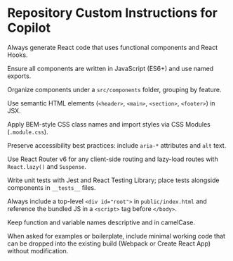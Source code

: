 # Repository Custom Instructions for Copilot

Always generate React code that uses functional components and React Hooks.

Ensure all components are written in JavaScript (ES6+) and use named exports.

Organize components under a `src/components` folder, grouping by feature.

Use semantic HTML elements (`<header>`, `<main>`, `<section>`, `<footer>`) in JSX.

Apply BEM-style CSS class names and import styles via CSS Modules (`.module.css`).

Preserve accessibility best practices: include `aria-*` attributes and `alt` text.

Use React Router v6 for any client-side routing and lazy-load routes with `React.lazy()` and `Suspense`.

Write unit tests with Jest and React Testing Library; place tests alongside components in `__tests__` files.

Always include a top-level `<div id="root">` in `public/index.html` and reference the bundled JS in a `<script>` tag before `</body>`.

Keep function and variable names descriptive and in camelCase.

When asked for examples or boilerplate, include minimal working code that can be dropped into the existing build (Webpack or Create React App) without modification.
